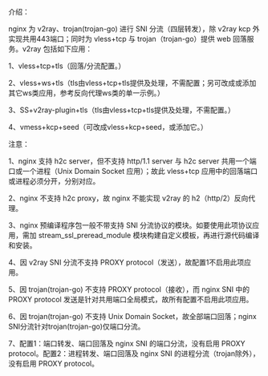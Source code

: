 介绍：

nginx 为 v2ray、trojan(trojan-go) 进行 SNI 分流（四层转发），除 v2ray kcp 外实现共用443端口；同时为 vless+tcp 与 trojan（trojan-go）提供 web 回落服务。v2ray 包括如下应用：

1、vless+tcp+tls（回落/分流配置。）

2、vless+ws+tls（tls由vless+tcp+tls提供及处理，不需配置；另可改成或添加其它ws类应用，参考反向代理ws类的单一示例。）

3、SS+v2ray-plugin+tls（tls由vless+tcp+tls提供及处理，不需配置。）

4、vmess+kcp+seed（可改成vless+kcp+seed，或添加它。）


注意：

1、nginx 支持 h2c server，但不支持 http/1.1 server 与 h2c server 共用一个端口或一个进程（Unix Domain Socket 应用）；故此 vless+tcp 应用中的回落端口或进程必须分开，分别对应。

2、nginx 不支持 h2c proxy，故 nginx 不能实现 v2ray 的 h2（http/2）反向代理。

3、nginx 预编译程序包一般不带支持 SNI 分流协议的模块。如要使用此项协议应用，需加 stream_ssl_preread_module 模块构建自定义模板，再进行源代码编译和安装。

4、因 v2ray SNI 分流不支持 PROXY protocol（发送），故配置1不启用此项应用。

5、因 trojan(trojan-go) 不支持 PROXY protocol（接收），而 nginx SNI 中的 PROXY protocol 发送是针对共用端口全局模式，故所有配置不启用此项应用。

6、因 trojan(trojan-go) 不支持 Unix Domain Socket，故全部端口回落；nginx SNI分流针对trojan(trojan-go)仅端口分流。

7、配置1：端口转发、端口回落及 nginx SNI 的端口分流，没有启用 PROXY protocol。配置2：进程转发、端口回落及 nginx SNI 的进程分流（trojan除外），没有启用 PROXY protocol。
